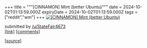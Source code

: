 +++
title = """[CINNAMON] Mint (better Ubuntu)"""
date = 2024-10-02T01:13:59.000Z
expiryDate = 2024-10-02T01:13:59.000Z
tags = ["reddit","wm"]
+++
[![[CINNAMON] Mint (better Ubuntu) ](https://b.thumbs.redditmedia.com/Djm_sS7mmOSRfLTi-sjEDvmaAOo9ru7mhaHoyDcwMgY.jpg "[CINNAMON] Mint (better Ubuntu) ")](https://www.reddit.com/r/unixporn/comments/1fu4g8d/cinnamon_mint_better_ubuntu/)

submitted by [/u/StateFair4673](https://www.reddit.com/user/StateFair4673)  
[\[link\]](https://www.reddit.com/gallery/1fu4g8d) [\[comments\]](https://www.reddit.com/r/unixporn/comments/1fu4g8d/cinnamon_mint_better_ubuntu/)

[[source]](https://www.reddit.com/r/unixporn/comments/1fu4g8d/cinnamon_mint_better_ubuntu/)
